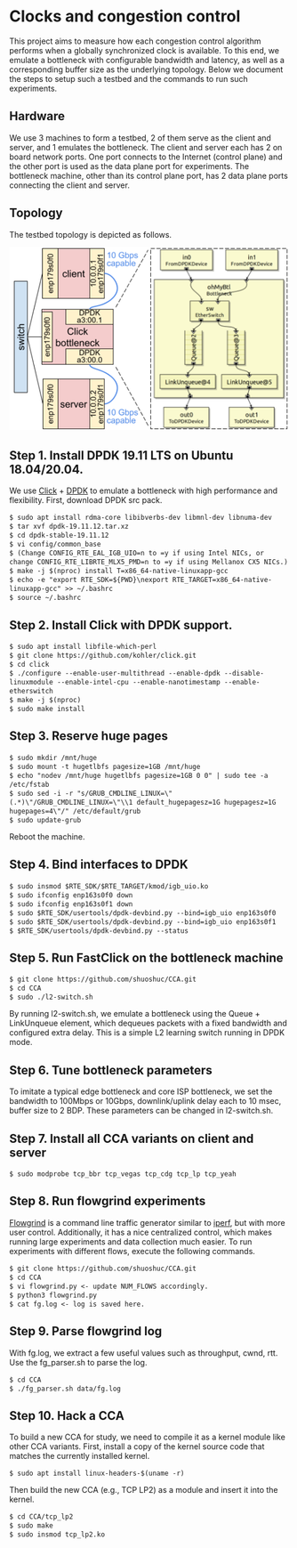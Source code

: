 # Clocks and congestion control
This project aims to measure how each congestion control algorithm performs when
a globally synchronized clock is available. To this end, we emulate a bottleneck
with configurable bandwidth and latency, as well as a corresponding buffer size
as the underlying topology. Below we document the steps to setup such a testbed
and the commands to run such experiments.

## Hardware
We use 3 machines to form a testbed, 2 of them serve as the client and server,
and 1 emulates the bottleneck. The client and server each has 2 on board network
ports. One port connects to the Internet (control plane) and the other port is
used as the data plane port for experiments. The bottleneck machine, other than
its control plane port, has 2 data plane ports connecting the client and server.

## Topology
The testbed topology is depicted as follows.

![topology](testbed-topology.png?raw=true)

## Step 1. Install DPDK 19.11 LTS on Ubuntu 18.04/20.04.
We use [Click](https://github.com/kohler/click) + [DPDK](https://www.dpdk.org/)
to emulate a bottleneck with high performance and flexibility.
First, download DPDK src pack.
```
$ sudo apt install rdma-core libibverbs-dev libmnl-dev libnuma-dev
$ tar xvf dpdk-19.11.12.tar.xz
$ cd dpdk-stable-19.11.12
$ vi config/common_base
$ (Change CONFIG_RTE_EAL_IGB_UIO=n to =y if using Intel NICs, or change CONFIG_RTE_LIBRTE_MLX5_PMD=n to =y if using Mellanox CX5 NICs.)
$ make -j $(nproc) install T=x86_64-native-linuxapp-gcc
$ echo -e "export RTE_SDK=${PWD}\nexport RTE_TARGET=x86_64-native-linuxapp-gcc" >> ~/.bashrc
$ source ~/.bashrc
```

## Step 2. Install Click with DPDK support.
```
$ sudo apt install libfile-which-perl
$ git clone https://github.com/kohler/click.git
$ cd click
$ ./configure --enable-user-multithread --enable-dpdk --disable-linuxmodule --enable-intel-cpu --enable-nanotimestamp --enable-etherswitch
$ make -j $(nproc)
$ sudo make install
```

## Step 3. Reserve huge pages
```
$ sudo mkdir /mnt/huge
$ sudo mount -t hugetlbfs pagesize=1GB /mnt/huge
$ echo "nodev /mnt/huge hugetlbfs pagesize=1GB 0 0" | sudo tee -a /etc/fstab
$ sudo sed -i -r "s/GRUB_CMDLINE_LINUX=\"(.*)\"/GRUB_CMDLINE_LINUX=\"\\1 default_hugepagesz=1G hugepagesz=1G hugepages=4\"/" /etc/default/grub
$ sudo update-grub
```
Reboot the machine.

## Step 4. Bind interfaces to DPDK
```
$ sudo insmod $RTE_SDK/$RTE_TARGET/kmod/igb_uio.ko
$ sudo ifconfig enp163s0f0 down
$ sudo ifconfig enp163s0f1 down
$ sudo $RTE_SDK/usertools/dpdk-devbind.py --bind=igb_uio enp163s0f0
$ sudo $RTE_SDK/usertools/dpdk-devbind.py --bind=igb_uio enp163s0f1
$ $RTE_SDK/usertools/dpdk-devbind.py --status
```

## Step 5. Run FastClick on the bottleneck machine
```
$ git clone https://github.com/shuoshuc/CCA.git
$ cd CCA
$ sudo ./l2-switch.sh
```
By running l2-switch.sh, we emulate a bottleneck using the Queue + LinkUnqueue
element, which dequeues packets with a fixed bandwidth and configured extra
delay. This is a simple L2 learning switch running in DPDK mode.

## Step 6. Tune bottleneck parameters
To imitate a typical edge bottleneck and core ISP bottleneck, we set the
bandwidth to 100Mbps or 10Gbps, downlink/uplink delay each to 10 msec, buffer
size to 2 BDP. These parameters can be changed in l2-switch.sh.

## Step 7. Install all CCA variants on client and server
```
$ sudo modprobe tcp_bbr tcp_vegas tcp_cdg tcp_lp tcp_yeah
```

## Step 8. Run flowgrind experiments
[Flowgrind](https://github.com/flowgrind/flowgrind) is a command line traffic
generator similar to [iperf](https://iperf.fr/), but with more user control.
Additionally, it has a nice centralized control, which makes running large
experiments and data collection much easier. To run experiments with different
flows, execute the following commands.
```
$ git clone https://github.com/shuoshuc/CCA.git
$ cd CCA
$ vi flowgrind.py <- update NUM_FLOWS accordingly.
$ python3 flowgrind.py
$ cat fg.log <- log is saved here.
```

## Step 9. Parse flowgrind log
With fg.log, we extract a few useful values such as throughput, cwnd, rtt. Use
the fg_parser.sh to parse the log.
```
$ cd CCA
$ ./fg_parser.sh data/fg.log
```

## Step 10. Hack a CCA
To build a new CCA for study, we need to compile it as a kernel module like
other CCA variants. First, install a copy of the kernel source code that matches
the currently installed kernel.
```
$ sudo apt install linux-headers-$(uname -r)
```
Then build the new CCA (e.g., TCP LP2) as a module and insert it into the kernel.
```
$ cd CCA/tcp_lp2
$ sudo make
$ sudo insmod tcp_lp2.ko
```
